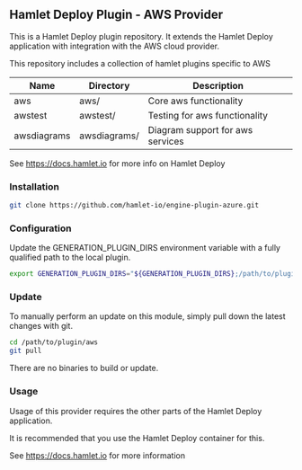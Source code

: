 ## Hamlet Deploy Plugin - AWS Provider

This is a Hamlet Deploy plugin repository. It extends the Hamlet Deploy application with integration with the AWS cloud provider.

This repository includes a collection of hamlet plugins specific to AWS

| Name         | Directory     | Description                      |
|--------------|---------------|----------------------------------|
| aws          | aws/          | Core aws functionality           |
| awstest      | awstest/      | Testing for aws functionality    |
| awsdiagrams  | awsdiagrams/  | Diagram support for aws services |

See https://docs.hamlet.io for more info on Hamlet Deploy

### Installation

```bash
git clone https://github.com/hamlet-io/engine-plugin-azure.git
```

### Configuration

Update the GENERATION_PLUGIN_DIRS environment variable with a fully qualified path to the local plugin.

```bash
export GENERATION_PLUGIN_DIRS="${GENERATION_PLUGIN_DIRS};/path/to/plugin/aws"
```

### Update

To manually perform an update on this module, simply pull down the latest changes with git.

```bash
cd /path/to/plugin/aws
git pull
```

There are no binaries to build or update.

### Usage

Usage of this provider requires the other parts of the Hamlet Deploy application. 

It is recommended that you use the Hamlet Deploy container for this.

See https://docs.hamlet.io for more information
